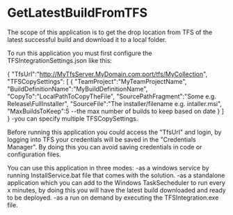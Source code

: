 # GetLatestBuildFromTFS

The scope of this application is to get the drop location from TFS of the latest successful build and download it to a local folder.

To run this application you must first configure the TFSIntegrationSettings.json like this:

{ 
   "TfsUrl":"http://MyTfsServer.MyDomain.com:port/tfs/MyCollection",
   "TFSCopySettings": [
     {
      "TeamProject":"MyTeamProjectName",
      "BuildDefinitionName":"MyBuildDefinitionName",
      "CopyTo":"LocalPathToCopyTheFile",
      "SourcePathFragment":"Some e.g. Release\\FullInstaller",
      "SourceFile":"The installer/filename e.g. intaller.msi",
      "MaxBuildsToKeep":5 --the max number of builds to keep based on date
      }
    ]
}
-you can specify multiple TFSCopySettings.

Before running this application you could access the "TfsUrl" and login, by logging into TFS your credentials will be saved in the "Credentials Manager". By doing this you can avoid saving credentials in code or configuration files.

You can use this application in three modes:
-as a windows service by running InstallService.bat file that comes with the solution.
-as a standalone application which you can add to the Windows TaskSecheduler to run every x minutes, by doing this you will have the latest build downloaded and ready to be deployed.
-as a run on demand by executing the TFSIntegration.exe file.
